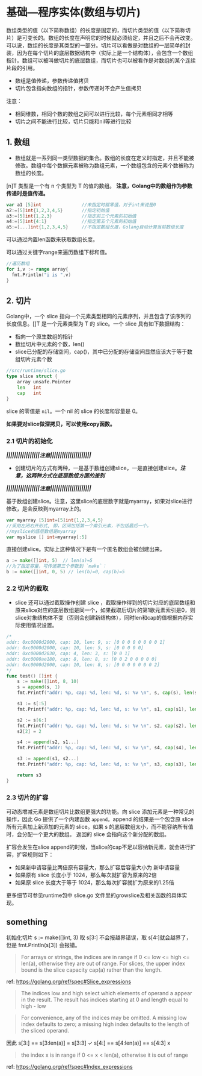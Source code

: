 ﻿# 基础—程序实体(数组与切片) #

数组类型的值（以下简称数组）的长度是固定的，而切片类型的值（以下简称切片）是可变长的。数组的长度在声明它的时候就必须给定，并且之后不会再改变。可以说，数组的长度是其类型的一部分。切片可以看做是对数组的一层简单的封装，因为在每个切片的底层数据结构中（实际上是一个结构体），会包含一个数组指针。数组可以被叫做切片的底层数组，而切片也可以被看作是对数组的某个连续片段的引用。

* 数组是值传递，参数传递值拷贝
* 切片包含指向数组的指针，参数传递时不会产生值拷贝

注意：

* 相同维数，相同个数的数组之间可以进行比较，每个元素相同才相等
* 切片之间不能进行比较，切片只能和nil等进行比较

## 1. 数组 ##

* 数组就是一系列同一类型数据的集合。数组的长度在定义时指定，并且不能被修改。数组中每个数据元素被称为数组元素，一个数组包含的元素个数被称为数组的长度。

[n]T 类型是一个有 n 个类型为 T 的值的数组。 **注意，Golang中的数组作为参数传递时是值传递。**

```go
var a1 [5]int               //未指定时赋零值，对于int来说是0
a2:=[5]int{1,2,3,4,5}       //指定初始值
a3:=[5]int{1,2,3}           //指定前三个元素的初始值
a4:=[5]int{4:1}             //指定第五个元素的初始值
a5:=[...]int{1,2,3,4,5}     //不指定数组长度，Golang自动计算当前数组长度
```

可以通过内置len函数来获取数组长度。

可以通过关键字range来遍历数组下标和值。

```go
//遍历数组
for i,v := range array{
  fmt.Println("i is ",v)
}
```

## 2. 切片 ##

Golang中，一个 slice 指向一个元素类型相同的元素序列，并且包含了该序列的长度信息。[]T 是一个元素类型为 T 的 slice。一个 slice 具有如下数据结构：

* 指向一个原生数组的指针
* 数组切片中元素的个数，len()
* slice已分配的存储空间，cap()，其中已分配的存储空间显然应该大于等于数组切片元素个数

```go
//src/runtime/slice.go
type slice struct {
	array unsafe.Pointer
	len   int
	cap   int
}
```

slice 的零值是 `nil`。一个 nil 的 slice 的长度和容量是 0。

**如果要对slice做深拷贝，可以使用copy函数。**

### 2.1 切片的初始化

***|||||||||||||||||注意|||||||||||||||||||||***

* 创建切片的方式有两种，一是基于数组创建slice，一是直接创建slice。***注意，这两种方式在底层数组方面的差别***

***|||||||||||||||||注意|||||||||||||||||||||***

基于数组创建slice。注意，这里slice的底层数字就是myarray，如果对slice进行修改，是会反映到myarray上的。

```go
var myarray [5]int=[5]int{1,2,3,4,5}
//采用左闭右开形式, 即，区间包括第一个索引元素，不包括最后一个。
//myslice的底层数组是myarray
var myslice [] int=myarray[:5]
```

直接创建slice。实际上这种情况下是有一个匿名数组会被创建出来。

```go
a := make([]int, 5)  // len(a)=5
//为了指定容量，可传递第三个参数到 `make`：
b := make([]int, 0, 5) // len(b)=0, cap(b)=5
```

### 2.2 切片的截取

* slice 还可以通过截取操作创建 slice ，截取操作得到的切片对应的底层数组和原来slice对应的底层数组是同一个，如果截取后切片的第1歌元素索引是0，则slice对象结构体不变（否则会创建新结构体），同时len和cap的值根据内存实际使用情况设置。

```go
/*
addr: 0xc0000d2000, cap: 10, len: 9, s: [0 0 0 0 0 0 0 0 1]
addr: 0xc0000d2000, cap: 10, len: 5, s: [0 0 0 0 0]
addr: 0xc0000d2030, cap: 4, len: 3, s: [0 0 1]
addr: 0xc0000ae180, cap: 8, len: 8, s: [0 0 2 0 0 0 0 0]
addr: 0xc0000d2000, cap: 10, len: 8, s: [0 0 0 0 0 0 0 2]
*/
func test() []int {
	s := make([]int, 8, 10)
	s = append(s, 1)
	fmt.Printf("addr: %p, cap: %d, len: %d, s: %v \n", s, cap(s), len(s), s)

	s1 := s[:5]
	fmt.Printf("addr: %p, cap: %d, len: %d, s: %v \n", s1, cap(s1), len(s1), s1)

	s2 := s[6:]
	fmt.Printf("addr: %p, cap: %d, len: %d, s: %v \n", s2, cap(s2), len(s2), s2)
	s2[2] = 2

	s4 := append(s2, s1...)
	fmt.Printf("addr: %p, cap: %d, len: %d, s: %v \n", s4, cap(s4), len(s4), s4)

	s3 := append(s1, s2...)
	fmt.Printf("addr: %p, cap: %d, len: %d, s: %v \n", s3, cap(s3), len(s3), s3)

	return s3
}
```

### 2.3 切片的扩容

可动态增减元素是数组切片比数组更强大的功能。向 slice 添加元素是一种常见的操作，因此 Go 提供了一个内建函数 `append`。append 的结果是一个包含原 slice 所有元素加上新添加的元素的 slice。如果 s 的底层数组太小，而不能容纳所有值时，会分配一个更大的数组。 返回的 slice 会指向这个新分配的数组。

扩容会发生在slice append的时候，当slice的cap不足以容纳新元素，就会进行扩容，扩容规则如下：

* 如果新申请容量比两倍原有容量大，那么扩容后容量大小为 新申请容量
* 如果原有 slice 长度小于 1024，那么每次就扩容为原来的2倍
* 如果原 slice 长度大于等于 1024，那么每次扩容就扩为原来的1.25倍

更多细节可参见runtime包中 slice.go 文件里的growslice及相关函数的具体实现。

## something ##

初始化切片 s := make([]int, 3) 取 s[3:] 不会报越界错误，取 s[4:]就会越界了，但是 fmt.Println(s[3]) 会报错。

> For arrays or strings, the indices are in range if 0 <= low <= high <= len(a), otherwise they are out of range. For slices, the upper index bound is the slice capacity cap(a) rather than the length.

ref: https://golang.org/ref/spec#Slice_expressions

> The indices low and high select which elements of operand a appear in the result. The result has indices starting at 0 and length equal to high - low

> For convenience, any of the indices may be omitted. A missing low index defaults to zero; a missing high index defaults to the length of the sliced operand.

因此 s[3:] == s[3:len(a)] = s[3:3] ✓
s[4:] == s[4:len(a)] == s[4:3] x

> the index x is in range if 0 <= x < len(a), otherwise it is out of range

ref: https://golang.org/ref/spec#Index_expressions